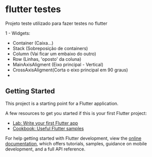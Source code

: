 # flutter testes

Projeto teste utilizado para fazer testes no flutter

1 - Widgets:

- Container (Caixa...)
- Stack (Sobreposição de containers)
- Column (Vai ficar um embaixo do outro)
- Row (Linhas, 'oposto' da coluna)
- MainAxisAligment (Eixo principal - Vertical)
- CrossAxisAligment(Corta o eixo principal em 90 graus)
-

## Getting Started

This project is a starting point for a Flutter application.

A few resources to get you started if this is your first Flutter project:

- [Lab: Write your first Flutter app](https://docs.flutter.dev/get-started/codelab)
- [Cookbook: Useful Flutter samples](https://docs.flutter.dev/cookbook)

For help getting started with Flutter development, view the
[online documentation](https://docs.flutter.dev/), which offers tutorials,
samples, guidance on mobile development, and a full API reference.
